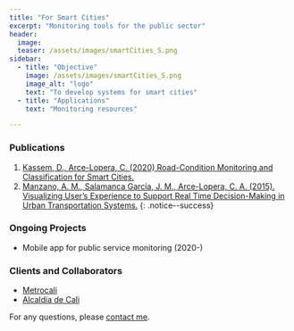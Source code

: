 ```yaml
---
title: "For Smart Cities"
excerpt: "Monitoring tools for the public sector"
header:
  image:
  teaser: /assets/images/smartCities_S.png
sidebar:
  - title: "Objective"
    image: /assets/images/smartCities_S.png
    image_alt: "logo"
    text: "To develop systems for smart cities"
  - title: "Applications"
    text: "Monitoring resources"

---
```



### Publications
1. [Kassem, D., Arce-Lopera, C. (2020) Road-Condition Monitoring and Classification for Smart Cities.](https://doi.org/10.1007/978-3-030-51328-3_60)
2. [Manzano, A. M., Salamanca García, J. M., Arce-Lopera, C. A. (2015). Visualizing User’s Experience to Support Real Time Decision-Making in Urban Transportation Systems.](https://vimeo.com/136255023)
{: .notice--success}

### Ongoing Projects
- Mobile app for public service monitoring (2020-)

### Clients and Collaborators
- [Metrocali](https://www.metrocali.gov.co/wp/)
- [Alcaldia de Cali](https://www.cali.gov.co/)

For any questions, please [contact me](https://forms.gle/63NYpG1siX6E4KGj8).

